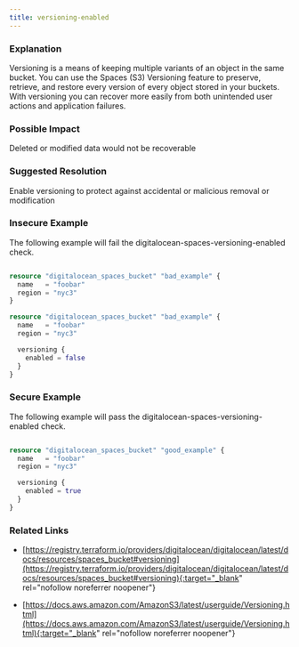 ```yaml
---
title: versioning-enabled
---
```


### Explanation


Versioning is a means of keeping multiple variants of an object in the same bucket. You can use the Spaces (S3) Versioning feature to preserve, retrieve, and restore every version of every object stored in your buckets. With versioning you can recover more easily from both unintended user actions and application failures.


### Possible Impact
Deleted or modified data would not be recoverable

### Suggested Resolution
Enable versioning to protect against accidental or malicious removal or modification


### Insecure Example

The following example will fail the digitalocean-spaces-versioning-enabled check.

```terraform

resource "digitalocean_spaces_bucket" "bad_example" {
  name   = "foobar"
  region = "nyc3"
}

resource "digitalocean_spaces_bucket" "bad_example" {
  name   = "foobar"
  region = "nyc3"

  versioning {
	enabled = false	
  }
}

```



### Secure Example

The following example will pass the digitalocean-spaces-versioning-enabled check.

```terraform

resource "digitalocean_spaces_bucket" "good_example" {
  name   = "foobar"
  region = "nyc3"

  versioning {
	enabled = true
  }
}

```




### Related Links


- [https://registry.terraform.io/providers/digitalocean/digitalocean/latest/docs/resources/spaces_bucket#versioning](https://registry.terraform.io/providers/digitalocean/digitalocean/latest/docs/resources/spaces_bucket#versioning){:target="_blank" rel="nofollow noreferrer noopener"}

- [https://docs.aws.amazon.com/AmazonS3/latest/userguide/Versioning.html](https://docs.aws.amazon.com/AmazonS3/latest/userguide/Versioning.html){:target="_blank" rel="nofollow noreferrer noopener"}


